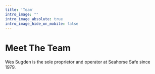 ```yaml
---
title: 'Team'
intro_image: ""
intro_image_absolute: true
intro_image_hide_on_mobile: false
---
```


# Meet The Team

Wes Sugden is the sole proprietor and operator at Seahorse Safe since 1979.
